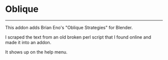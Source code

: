 # Oblique

---

This addon adds Brian Eno's "Oblique Strategies" for Blender.

I scraped the text from an old broken perl script that I found online and made it into an addon.

It shows up on the help menu.
